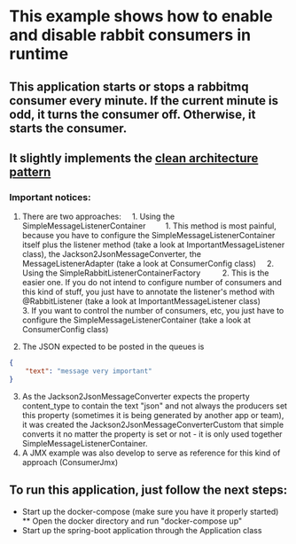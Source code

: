 # This example shows how to enable and disable rabbit consumers in runtime

## This application starts or stops a rabbitmq consumer every minute. If the current minute is odd, it turns the consumer off. Otherwise, it starts the consumer.

## It slightly implements the [clean architecture pattern](https://8thlight.com/blog/uncle-bob/2012/08/13/the-clean-architecture.html) 

### Important notices:
1. There are two approaches:
    1. Using the SimpleMessageListenerContainer
        1. This method is most painful, because you have to configure the SimpleMessageListenerContainer itself plus the listener method (take a look at ImportantMessageListener class), the Jackson2JsonMessageConverter, the MessageListenerAdapter (take a look at ConsumerConfig class)
    2. Using the SimpleRabbitListenerContainerFactory
         2. This is the easier one. If you do not intend to configure number of consumers and this kind of stuff, you just have to annotate the listener's method with @RabbitListener (take a look at ImportantMessageListener class)
         3. If you want to control the number of consumers, etc, you just have to configure the SimpleMessageListenerContainer (take a look at ConsumerConfig class)

2. The JSON expected to be posted in the queues is
```json
{
    "text": "message very important"
}
```
3. As the Jackson2JsonMessageConverter expects the property content_type to contain the text "json" and not always the producers set this property (sometimes it is being generated by another app or team), it was created the Jackson2JsonMessageConverterCustom that simple converts it no matter the property is set or not - it is only used together SimpleMessageListenerContainer.
4. A JMX example was also develop to serve as reference for this kind of approach (ConsumerJmx)

## To run this application, just follow the next steps:
* Start up the docker-compose (make sure you have it properly started)
** Open the docker directory and run "docker-compose up"
* Start up the spring-boot application through the Application class


